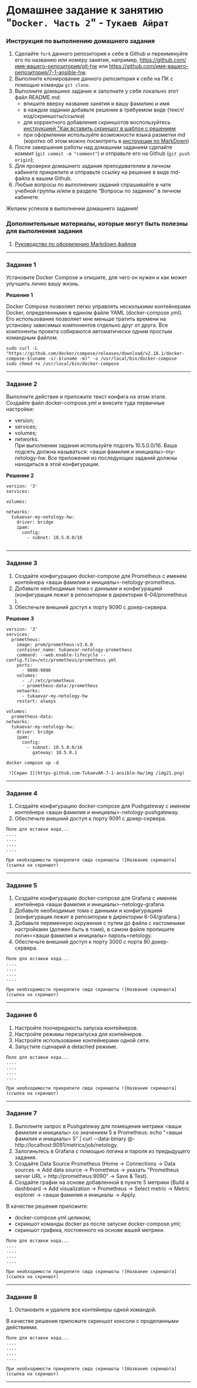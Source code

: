 # Домашнее задание к занятию "`Docker. Часть 2`" - `Тукаев Айрат`


### Инструкция по выполнению домашнего задания

   1. Сделайте `fork` данного репозитория к себе в Github и переименуйте его по названию или номеру занятия, например, https://github.com/имя-вашего-репозитория/git-hw или  https://github.com/имя-вашего-репозитория/7-1-ansible-hw.
   2. Выполните клонирование данного репозитория к себе на ПК с помощью команды `git clone`.
   3. Выполните домашнее задание и заполните у себя локально этот файл README.md:
      - впишите вверху название занятия и вашу фамилию и имя
      - в каждом задании добавьте решение в требуемом виде (текст/код/скриншоты/ссылка)
      - для корректного добавления скриншотов воспользуйтесь [инструкцией "Как вставить скриншот в шаблон с решением](https://github.com/netology-code/sys-pattern-homework/blob/main/screen-instruction.md)
      - при оформлении используйте возможности языка разметки md (коротко об этом можно посмотреть в [инструкции  по MarkDown](https://github.com/netology-code/sys-pattern-homework/blob/main/md-instruction.md))
   4. После завершения работы над домашним заданием сделайте коммит (`git commit -m "comment"`) и отправьте его на Github (`git push origin`);
   5. Для проверки домашнего задания преподавателем в личном кабинете прикрепите и отправьте ссылку на решение в виде md-файла в вашем Github.
   6. Любые вопросы по выполнению заданий спрашивайте в чате учебной группы и/или в разделе “Вопросы по заданию” в личном кабинете.
   
Желаем успехов в выполнении домашнего задания!
   
### Дополнительные материалы, которые могут быть полезны для выполнения задания

1. [Руководство по оформлению Markdown файлов](https://gist.github.com/Jekins/2bf2d0638163f1294637#Code)

---

### Задание 1

Установите Docker Compose и опишите, для чего он нужен и как может улучшить лично вашу жизнь.

**Решение 1**

Docker Compose позволяет легко управлять несколькими контейнерами Docker, определенными в едином файле YAML (docker-compose.yml). Его использование позволяет мне меньше тратить времени на установку зависимых компонентов отдельно друг от друга. Все компоненты проекта собираются автоматически одним простым командным файлом.

```
sudo curl -L "https://github.com/docker/compose/releases/download/v2.18.1/docker-compose-$(uname -s)-$(uname -m)" -o /usr/local/bin/docker-compose
sudo chmod +x /usr/local/bin/docker-compose
```
---

### Задание 2

Выполните действия и приложите текст конфига на этом этапе.
Создайте файл docker-compose.yml и внесите туда первичные настройки:
* version;  
* services;  
* volumes;   
* networks.  
При выполнении задания используйте подсеть 10.5.0.0/16. Ваша подсеть должна называться: <ваши фамилия и инициалы>-my-netology-hw. Все приложения из последующих заданий должны находиться в этой конфигурации.

**Решение 2**

```
version: '3'
services:

volumes:

networks:
  tukaevar-my-netology-hw:
    driver: bridge
    ipam:
      config:
        - subnet: 10.5.0.0/16
        
```

---

### Задание 3

1. Создайте конфигурацию docker-compose для Prometheus с именем контейнера <ваши фамилия и инициалы>-netology-prometheus.
2. Добавьте необходимые тома с данными и конфигурацией (конфигурация лежит в репозитории в директории 6-04/prometheus ).
3. Обеспечьте внешний доступ к порту 9090 c докер-сервера.

**Решение 3**

```
version: '3'
services:
  prometheus:
    image: prom/prometheus:v3.6.0
    container_name: tukaevar-netology-prometheus
    command: --web.enable-lifecycle --config.file=/etc/prometheus/prometheus.yml
    ports:
      - 9090:9090
    volumes:
      - ./:/etc/prometheus
      - prometheus-data:/prometheus
    networks:
      - tukaevar-my-netology-hw
    restart: always

volumes:
  prometheus-data:
networks:
  tukaevar-my-netology-hw:
    driver: bridge
    ipam:
      config:
        - subnet: 10.5.0.0/16
          gateway: 10.5.0.1
```

```
docker compose up -d
```

`
![Скрин 1](https-github.com-TukaevAR-7-1-ansible-hw/img
/img21.png)`

---

### Задание 4

1. Создайте конфигурацию docker-compose для Pushgateway с именем контейнера <ваши фамилия и инициалы>-netology-pushgateway.
2. Обеспечьте внешний доступ к порту 9091 c докер-сервера.

```
Поле для вставки кода...
....
....
....
....
```

`При необходимости прикрепитe сюда скриншоты
![Название скриншота](ссылка на скриншот)`

---

### Задание 5

1. Создайте конфигурацию docker-compose для Grafana с именем контейнера <ваши фамилия и инициалы>-netology-grafana.
2. Добавьте необходимые тома с данными и конфигурацией (конфигурация лежит в репозитории в директории 6-04/grafana.)
3. Добавьте переменную окружения с путем до файла с кастомными настройками (должен быть в томе), в самом файле пропишите логин=<ваши фамилия и инициалы> пароль=netology.
4. Обеспечьте внешний доступ к порту 3000 c порта 80 докер-сервера.

```
Поле для вставки кода...
....
....
....
....
```

`При необходимости прикрепитe сюда скриншоты
![Название скриншота](ссылка на скриншот)`

---

### Задание 6

1. Настройте поочередность запуска контейнеров.
2. Настройте режимы перезапуска для контейнеров.
3. Настройте использование контейнерами одной сети.
4. Запустите сценарий в detached режиме.

```
Поле для вставки кода...
....
....
....
....
```

`При необходимости прикрепитe сюда скриншоты
![Название скриншота](ссылка на скриншот)`

---

### Задание 7

1. Выполните запрос в Pushgateway для помещения метрики <ваши фамилия и инициалы> со значением 5 в Prometheus: echo "<ваши фамилия и инициалы> 5" | curl --data-binary @- http://localhost:9091/metrics/job/netology.
2. Залогиньтесь в Grafana с помощью логина и пароля из предыдущего задания.
3. Cоздайте Data Source Prometheus (Home -> Connections -> Data sources -> Add data source -> Prometheus -> указать "Prometheus server URL = http://prometheus:9090" -> Save & Test).
4. Создайте график на основе добавленной в пункте 5 метрики (Build a dashboard -> Add visualization -> Prometheus -> Select metric -> Metric explorer -> <ваши фамилия и инициалы -> Apply.

В качестве решения приложите:

* docker-compose.yml целиком;  
* скриншот команды docker ps после запуске docker-compose.yml;  
* скриншот графика, постоенного на основе вашей метрики.  


```
Поле для вставки кода...
....
....
....
....
```

`При необходимости прикрепитe сюда скриншоты
![Название скриншота](ссылка на скриншот)`

---

### Задание 8

1. Остановите и удалите все контейнеры одной командой.  

В качестве решения приложите скриншот консоли с проделанными действиями.

```
Поле для вставки кода...
....
....
....
....
```

`При необходимости прикрепитe сюда скриншоты
![Название скриншота](ссылка на скриншот)`

---
